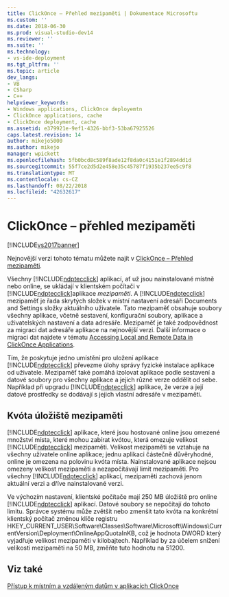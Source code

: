 ```yaml
---
title: ClickOnce – Přehled mezipaměti | Dokumentace Microsoftu
ms.custom: ''
ms.date: 2018-06-30
ms.prod: visual-studio-dev14
ms.reviewer: ''
ms.suite: ''
ms.technology:
- vs-ide-deployment
ms.tgt_pltfrm: ''
ms.topic: article
dev_langs:
- VB
- CSharp
- C++
helpviewer_keywords:
- Windows applications, ClickOnce deployemtn
- ClickOnce applications, cache
- ClickOnce deployment, cache
ms.assetid: e379921e-9ef1-4326-bbf3-53ba67925526
caps.latest.revision: 14
author: mikejo5000
ms.author: mikejo
manager: wpickett
ms.openlocfilehash: 5fb0bcd8c589f8ade12f8da0c4151e1f2894dd1d
ms.sourcegitcommit: 55f7ce2d5d2e458e35c45787f1935b237ee5c9f8
ms.translationtype: MT
ms.contentlocale: cs-CZ
ms.lasthandoff: 08/22/2018
ms.locfileid: "42632617"
---
```

# <a name="clickonce-cache-overview"></a>ClickOnce – přehled mezipaměti
[!INCLUDE[vs2017banner](../includes/vs2017banner.md)]

Nejnovější verzi tohoto tématu můžete najít v [ClickOnce – Přehled mezipaměti](https://docs.microsoft.com/visualstudio/deployment/clickonce-cache-overview).  
  
Všechny [!INCLUDE[ndptecclick](../includes/ndptecclick-md.md)] aplikací, ať už jsou nainstalované místně nebo online, se ukládají v klientském počítači v [!INCLUDE[ndptecclick](../includes/ndptecclick-md.md)]aplikace *mezipaměti*. A [!INCLUDE[ndptecclick](../includes/ndptecclick-md.md)] mezipaměť je řada skrytých složek v místní nastavení adresáři Documents and Settings složky aktuálního uživatele. Tato mezipaměť obsahuje soubory všechny aplikace, včetně sestavení, konfigurační soubory, aplikace a uživatelských nastavení a data adresáře. Mezipaměť je také zodpovědnost za migraci dat adresáře aplikace na nejnovější verzi. Další informace o migraci dat najdete v tématu [Accessing Local and Remote Data in ClickOnce Applications](../deployment/accessing-local-and-remote-data-in-clickonce-applications.md).  
  
 Tím, že poskytuje jedno umístění pro uložení aplikace [!INCLUDE[ndptecclick](../includes/ndptecclick-md.md)] převezme úlohy správy fyzické instalace aplikace od uživatele. Mezipaměť také pomáhá izolovat aplikace podle sestavení a datové soubory pro všechny aplikace a jejich různé verze oddělit od sebe. Například při upgradu [!INCLUDE[ndptecclick](../includes/ndptecclick-md.md)] aplikace, že verze a její datové prostředky se dodávají s jejich vlastní adresáře v mezipaměti.  
  
## <a name="cache-storage-quota"></a>Kvóta úložiště mezipaměti  
 [!INCLUDE[ndptecclick](../includes/ndptecclick-md.md)] aplikace, které jsou hostované online jsou omezené množství místa, které mohou zabírat kvótou, která omezuje velikost [!INCLUDE[ndptecclick](../includes/ndptecclick-md.md)] mezipaměti. Velikost mezipaměti se vztahuje na všechny uživatele online aplikace; jednu aplikaci částečně důvěryhodné, online je omezena na polovinu kvóta místa. Nainstalované aplikace nejsou omezeny velikost mezipaměti a nezapočítávají limit mezipaměti. Pro všechny [!INCLUDE[ndptecclick](../includes/ndptecclick-md.md)] aplikací, mezipaměti zachová jenom aktuální verzi a dříve nainstalované verzi.  
  
 Ve výchozím nastavení, klientské počítače mají 250 MB úložiště pro online [!INCLUDE[ndptecclick](../includes/ndptecclick-md.md)] aplikací. Datové soubory se nepočítají do tohoto limitu. Správce systému může zvětšit nebo zmenšit tato kvóta na konkrétní klientský počítač změnou klíče registru HKEY_CURRENT_USER\Software\Classes\Software\Microsoft\Windows\CurrentVersion\Deployment\OnlineAppQuotaInKB, což je hodnota DWORD který vyjadřuje velikost mezipaměti v kilobajtech. Například by za účelem snížení velikosti mezipaměti na 50 MB, změňte tuto hodnotu na 51200.  
  
## <a name="see-also"></a>Viz také  
 [Přístup k místním a vzdáleným datům v aplikacích ClickOnce](../deployment/accessing-local-and-remote-data-in-clickonce-applications.md)



